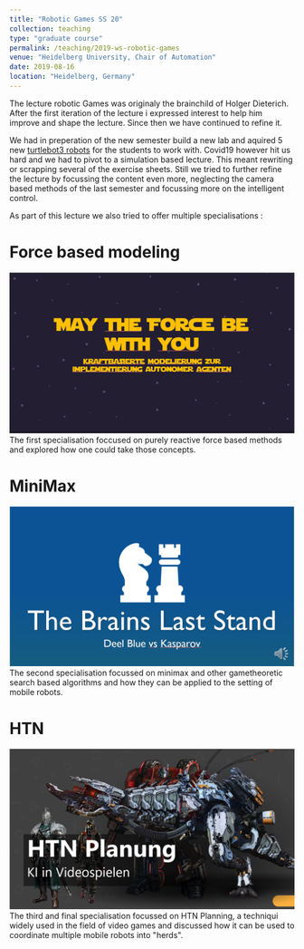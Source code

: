 ```yaml
---
title: "Robotic Games SS 20"
collection: teaching
type: "graduate course"
permalink: /teaching/2019-ws-robotic-games
venue: "Heidelberg University, Chair of Automation"
date: 2019-08-16
location: "Heidelberg, Germany"
---
```


The lecture robotic Games was originaly the brainchild of Holger Dieterich.
After the first iteration of the lecture i expressed interest to help him improve and shape the lecture.
Since then we have continued to refine it.

We had in preperation of the new semester build a new lab and aquired 5 new [turtlebot3 robots](https://emanual.robotis.com/docs/en/platform/turtlebot3/overview/) for the students to work with.
Covid19 however hit us hard and we had to pivot to a simulation based lecture.
This meant rewriting or scrapping several of the exercise sheets.
Still we tried to further refine the lecture by focussing the content even more, neglecting the camera based methods of the last semester and focussing more on the intelligent control.

As part of this lecture we also tried to offer multiple specialisations :


Force based modeling
======
![may_the_force](https://raw.githubusercontent.com/liquidcronos/liquidcronos.github.io/master/images/teaching/may_the_force.PNG)
The first specialisation foccused on purely reactive force based methods and explored how one could take those concepts.


MiniMax
======
![chess](https://github.com/liquidcronos/liquidcronos.github.io/blob/master/images/teaching/chess.PNG)
The second specialisation focussed on minimax and other gametheoretic search based algorithms and how they can be applied to the setting of mobile robots.

HTN
======
![planners](https://github.com/liquidcronos/liquidcronos.github.io/blob/master/images/teaching/games.PNG)
The third and final specialisation focussed on HTN Planning, a techniqui widely used in the field of video games and discussed how it can be used to coordinate multiple mobile robots into "herds".
